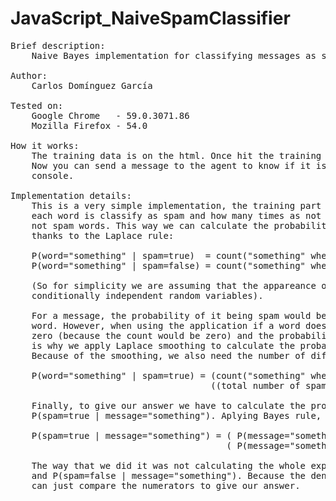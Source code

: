 # JavaScript_NaiveSpamClassifier

<pre>
Brief description:
	Naive Bayes implementation for classifying messages as spam or not spam.

Author:
	Carlos Domínguez García

Tested on:
	Google Chrome   - 59.0.3071.86
	Mozilla Firefox - 54.0

How it works:
	The training data is on the html. Once hit the training button, the data will be passed to the training agent.
	Now you can send a message to the agent to know if it is treated or not as spam. It will be displayed on the
	console.

Implementation details:
	This is a very simple implementation, the training part consist of getting the data and counting how many times
	each word is classify as spam and how many times as not spam. Also we need to know the total number of spam and
	not spam words. This way we can calculate the probability of a word appearing knowing that it is spam (or not)
	thanks to the Laplace rule:
	
	P(word="something" | spam=true)  = count("something" when spam is true)  / (total number of spam words).
	P(word="something" | spam=false) = count("something" when spam is false) / (total number of not spam words).

	(So for simplicity we are assuming that the appareance of words in a message are
	conditionally independent random variables).

	For a message, the probability of it being spam would be the calculate multiplying the probability of each
	word. However, when using the application if a word doesn't exist in our bag of words, it probability would be
	zero (because the count would be zero) and the probability of that message being spam would also be zero. That
	is why we apply Laplace smoothing to calculate the probabilities. With a fixed k=1 to keep the program simple.
	Because of the smoothing, we also need the number of different words to calculate the probability:

	P(word="something" | spam=true) = (count("something" when spam is true) + 1) /
									  ((total number of spam words) + 1*(number of different words)).

	Finally, to give our answer we have to calculate the probability of spam knowing the input message, 
	P(spam=true | message="something"). Aplying Bayes rule, we get:

	P(spam=true | message="something") = ( P(message="something" | spam=true) * P(spam=true) ) / 
										 ( P(message="something") )

	The way that we did it was not calculating the whole expression, but only the numerator of P(spam=true | message="something")
	and P(spam=false | message="something"). Because the denominators are the same and the two need to sum up to one, we
	can just compare the numerators to give our answer.
</pre>
